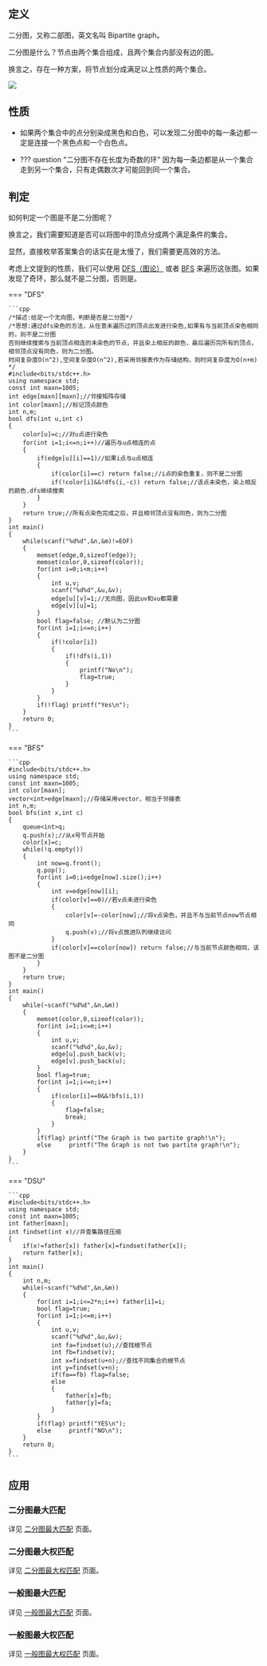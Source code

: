 ## 定义

二分图，又称二部图，英文名叫 Bipartite graph。

二分图是什么？节点由两个集合组成，且两个集合内部没有边的图。

换言之，存在一种方案，将节点划分成满足以上性质的两个集合。

![](./images/bi-graph.svg)

## 性质

-   如果两个集合中的点分别染成黑色和白色，可以发现二分图中的每一条边都一定是连接一个黑色点和一个白色点。

-   ??? question "二分图不存在长度为奇数的环"
        因为每一条边都是从一个集合走到另一个集合，只有走偶数次才可能回到同一个集合。

## 判定

如何判定一个图是不是二分图呢？

换言之，我们需要知道是否可以将图中的顶点分成两个满足条件的集合。

显然，直接枚举答案集合的话实在是太慢了，我们需要更高效的方法。

考虑上文提到的性质，我们可以使用 [DFS（图论）](./dfs.md) 或者 [BFS](./bfs.md) 来遍历这张图。如果发现了奇环，那么就不是二分图，否则是。

=== "DFS"

    ```cpp
    /*描述:给定一个无向图，判断是否是二分图*/
    /*思想:通过dfs染色的方法，从任意未遍历过的顶点出发进行染色,如果有与当前顶点染色相同的，则不是二分图
    否则继续搜索与当前顶点相连的未染色的节点，并且染上相反的颜色，最后遍历完所有的顶点，相邻顶点没有同色，则为二分图。
    时间复杂度O(n^2),空间复杂度O(n^2),若采用邻接表作为存储结构，则时间复杂度为O(n+m)
    */
    #include<bits/stdc++.h>
    using namespace std;
    const int maxn=1005;
    int edge[maxn][maxn];//邻接矩阵存储
    int color[maxn];//标记顶点颜色
    int n,m;
    bool dfs(int u,int c)
    {
        color[u]=c;//对u点进行染色
        for(int i=1;i<=n;i++)//遍历与u点相连的点
        {
            if(edge[u][i]==1)//如果i点与u点相连
            {
                if(color[i]==c) return false;//i点的染色重复，则不是二分图
                if(!color[i]&&!dfs(i,-c)) return false;//该点未染色，染上相反的颜色.dfs继续搜索
            }
        }
        return true;//所有点染色完成之后，并且相邻顶点没有同色，则为二分图
    }
    int main()
    {
        while(scanf("%d%d",&n,&m)!=EOF)
        {
            memset(edge,0,sizeof(edge));
            memset(color,0,sizeof(color));
            for(int i=0;i<m;i++)
            {
                int u,v;
                scanf("%d%d",&u,&v);
                edge[u][v]=1;//无向图，因此uv和vu都需要
                edge[v][u]=1;
            }
            bool flag=false; //默认为二分图
            for(int i=1;i<=n;i++)
            {
                if(!color[i])
                {
                    if(!dfs(i,1))
                    {
                        printf("No\n");
                        flag=true;
                    }
                }
            }
            if(!flag) printf("Yes\n");
        }
        return 0;
    }
    ```

=== "BFS"

    ```cpp
    #include<bits/stdc++.h>
    using namespace std;
    const int maxn=1005;
    int color[maxn];
    vector<int>edge[maxn];//存储采用vector，相当于邻接表
    int n,m;
    bool bfs(int x,int c)
    {
        queue<int>q;
        q.push(x);//从x号节点开始
        color[x]=c;
        while(!q.empty())
        {
            int now=q.front();
            q.pop();
            for(int i=0;i<edge[now].size();i++)
            {
                int v=edge[now][i];
                if(color[v]==0)//若v点未进行染色
                {
                    color[v]=-color[now];//将v点染色，并且不与当前节点now节点相同
                    q.push(v);//将v点放进队列继续访问
                }
                if(color[v]==color[now]) return false;//与当前节点颜色相同，该图不是二分图
            }
        }
        return true;
    }
    int main()
    {
        while(~scanf("%d%d",&n,&m))
        {
            memset(color,0,sizeof(color));
            for(int i=1;i<=m;i++)
            {
                int u,v;
                scanf("%d%d",&u,&v);
                edge[u].push_back(v);
                edge[v].push_back(u);
            }
            bool flag=true;
            for(int i=1;i<=n;i++)
            {
                if(color[i]==0&&!bfs(i,1))
                {
                    flag=false;
                    break;
                }
            }
            if(flag) printf("The Graph is two partite graph!\n");
            else     printf("The Graph is not two partite graph!\n");
        }
    }
    ```

=== "DSU"

    ```cpp
    #include<bits/stdc++.h>
    using namespace std;
    const int maxn=1005;
    int father[maxn];
    int findset(int x)//并查集路径压缩
    {
        if(x!=father[x]) father[x]=findset(father[x]);
        return father[x];
    }
    int main()
    {
        int n,m;
        while(~scanf("%d%d",&n,&m))
        {
            for(int i=1;i<=2*n;i++) father[i]=i;
            bool flag=true;
            for(int i=1;i<=m;i++)
            {
                int u,v;
                scanf("%d%d",&u,&v);
                int fa=findset(u);//查找根节点
                int fb=findset(v);
                int x=findset(u+n);//查找不同集合的根节点
                int y=findset(v+n);
                if(fa==fb) flag=false;
                else
                {
                    father[x]=fb;
                    father[y]=fa;
                }
            }
            if(flag) printf("YES\n");
            else     printf("NO\n");
        }
        return 0;
    }
    ```

## 应用

### 二分图最大匹配

详见 [二分图最大匹配](./graph-matching/bigraph-match.md) 页面。

### 二分图最大权匹配

详见 [二分图最大权匹配](./graph-matching/bigraph-weight-match.md) 页面。

### 一般图最大匹配

详见 [一般图最大匹配](./graph-matching/general-match.md) 页面。

### 一般图最大权匹配

详见 [一般图最大权匹配](./graph-matching/general-weight-match.md) 页面。

